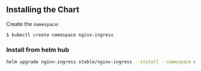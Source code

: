## Installing the Chart

Create the `namespace`:

```console
$ kubectl create namespace nginx-ingress
```

### Install from helm hub

```bash
helm upgrade nginx-ingress stable/nginx-ingress --install --namespace nginx-ingress -f values.yaml --atomic --debug
```
